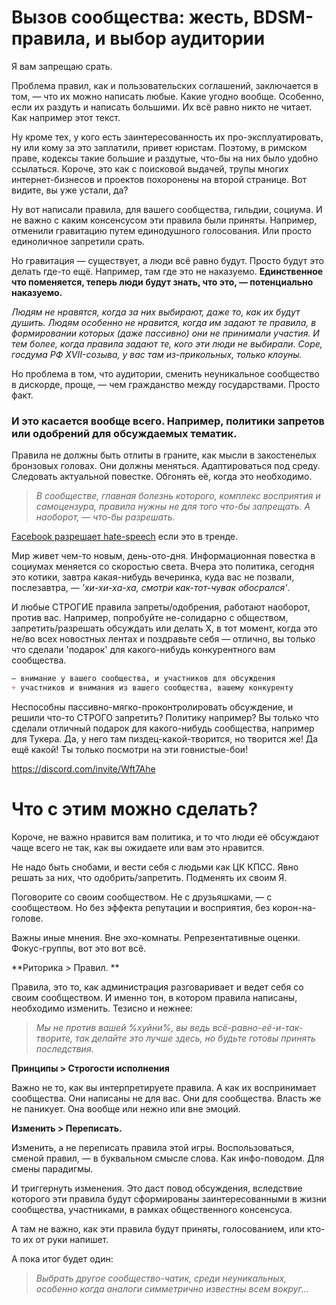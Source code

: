 # Вызов сообщества: жесть, BDSM-правила, и выбор аудитории

Я вам запрещаю срать.

Проблема правил, как и пользовательских соглашений, заключается в том, — что их можно написать любые. Какие угодно вообще. Особенно, если их раздуть и написать большими. Их всё равно никто не читает. Как например этот текст. 

Ну кроме тех, у кого есть заинтересованность их про-эксплуатировать, ну или кому за это заплатили, привет юристам. Поэтому, в римском праве, кодексы такие большие и раздутые, что-бы на них было удобно ссылаться. Короче, это как с поисковой выдачей, трупы многих интернет-бизнесов и проектов похоронены на второй странице. Вот видите, вы уже устали, да?

Ну вот написали правила, для вашего сообщества, гильдии, социума. И не важно с каким консенсусом эти правила были приняты. Например, отменили гравитацию путем единодушного голосования. Или просто единоличное запретили срать.

Но гравитация — существует, а люди всё равно будут. Просто будут это делать где-то ещё. Например, там где это не наказуемо. **Единственное что поменяется, теперь люди будут знать, что это, — потенциально наказуемо.**

*Людям не нравятся, когда за них выбирают, даже то, как их будут душить. Людям особенно не нравится, когда им задают те правила, в формировании которых (даже пассивно) они не принимали участия. И тем более, когда правила задают те, кого эти люди не выбирали. Соре, госдума РФ XVII-созыва, у вас там из-прикольных, только клоуны.*

Но проблема в том, что аудитории, сменить неуникальное сообщество в дискорде, проще, — чем гражданство между государствами. Просто факт.

### И это касается вообще всего. Например, политики запретов или одобрений для обсуждаемых тематик.

Правила не должны быть отлиты в граните, как мысли в закостенелых бронзовых головах. Они должны меняться.
Адаптироваться под среду. Следовать актуальной повестке. Обгонять её, когда это необходимо.

> *В сообществе, главная болезнь которого, комплекс восприятия и самоцензура, правила нужны не для того что-бы запрещать. А наоборот, — что-бы разрешать.*

[Facebook разрешает hate-speech](https://www.reuters.com/world/europe/exclusive-facebook-instagram-temporarily-allow-calls-violence-against-russians-2022-03-10/) если это в тренде.

Мир живет чем-то новым, день-ото-дня. Информационная повестка в социумах меняется со скоростью света. Вчера это политика, сегодня это котики, завтра какая-нибудь вечеринка, куда вас не позвали, послезавтра, — *'хи-хи-ха-ха, смотри как-тот-чувак обосрался'*.

И любые СТРОГИЕ правила запреты/одобрения, работают наоборот, против вас. Например, попробуйте не-солидарно с обществом, запретить/разрешать обсуждать или делать Х, в тот момент, когда это не/во всех новостных лентах и поздравьте себя — отлично, вы только что сделали 'подарок' для какого-нибудь конкурентного вам сообщества.

```markdown
— внимание у вашего сообщества, и участников для обсуждения
+ участников и внимания из вашего сообщества, вашему конкуренту 
```

Неспособны пассивно-мягко-проконтролировать обсуждение, и решили что-то СТРОГО запретить?
Политику например? Вы только что сделали отличный подарок для какого-нибудь сообщества, например для Тукера.
Да, у него там пиздец-какой-творится, но творится же! Да ещё какой! Ты только посмотри на эти говнистые-бои!

https://discord.com/invite/Wft7Ahe

# Что с этим можно сделать?

Короче, не важно нравится вам политика, и то что люди её обсуждают чаще всего не так, как вы ожидаете или вам это нравится.

Не надо быть снобами, и вести себя с людьми как ЦК КПСС. Явно решать за них, что одобрить/запретить. Подменять их своим Я. 

Поговорите со своим сообществом. Не с друзьяшками, — с сообществом. Но без эффекта репутации и восприятия, без корон-на-голове. 

Важны иные мнения. Вне эхо-комнаты. Репрезентативные оценки. Фокус-группы, вот это вот всё.

**Риторика > Правил. **

Правила, это то, как администрация разговаривает и ведет себя со своим сообществом. И именно тон, в котором правила написаны, необходимо изменить. Тезисно и нежнее:
> *Мы не против вашей %хуйни%, вы ведь всё-равно-её-и-так-творите, так делайте это лучше здесь, но будьте готовы принять последствия.* 

**Принципы > Строгости исполнения**

Важно не то, как вы интерпретируете правила. А как их воспринимает сообщества.
Они написаны не для вас. Они для сообщества.
Власть же не паникует. 
Она вообще или нежно или вне эмоций.

**Изменить > Переписать.**

Изменить, а не переписать правила этой игры.
Воспользоваться, сменой правил, — в буквальном смысле слова.
Как инфо-поводом. Для смены парадигмы.

И триггернуть изменения. Это даст повод обсуждения, вследствие которого эти правила будут сформированы заинтересованными в жизни сообщества, участниками, в рамках общественного консенсуса.

А там не важно, как эти правила будут приняты, голосованием, или кто-то их от руки напишет.

А пока итог будет один:
> *Выбрать другое сообщество-чатик, среди неуникальных, особенно когда аналоги симметрично известны всем вокруг...*





